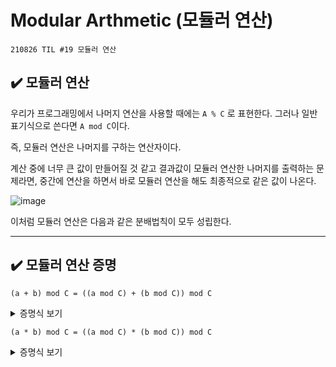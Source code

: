 # Modular Arthmetic (모듈러 연산)
```
210826 TIL #19 모듈러 연산
```
## ✔️ 모듈러 연산
우리가 프로그래밍에서 나머지 연산을 사용할 때에는 `A % C` 로 표현한다. 그러나 일반표기식으로 쓴다면 `A mod C`이다. 

즉, 모듈러 연산은 나머지를 구하는 연산자이다.

계산 중에 너무 큰 값이 만들어질 것 같고 결과값이 모듈러 연산한 나머지를 출력하는 문제라면, 중간에 연산을 하면서 바로 모듈러 연산을 해도 최종적으로 같은 값이 나온다.

![image](https://user-images.githubusercontent.com/78305431/130919216-82038ba3-6165-41b9-9e27-132f93fb9ede.png)

이처럼 모듈러 연산은 다음과 같은 분배법칙이 모두 성립한다.
***

## ✔️ 모듈러 연산 증명
```
(a + b) mod C = ((a mod C) + (b mod C)) mod C
```
 <details markdown="1">
<summary>증명식 보기</summary>

```java
// T와 S는 a와 b를 나눈 나머지
a mod C = T 
b mod C = S

// i와 j는 임의의 정수
a = T + iC
b = S + jC
```

(a + b) mod C

= ((T + iC) + (S + jC)) mod C

= ((T + S) + (i + j)C) mod C
` ==> C mod C = 0이므로 무엇을 곱해도 0 (i + j)C mod C = 0`

= (T + S) mod C

= ((a mod C) + (b mod C)) mod C
</details>

```
(a * b) mod C = ((a mod C) * (b mod C)) mod C
```
 <details markdown="1">
<summary>증명식 보기</summary>

```java
// T와 S는 a와 b를 나눈 나머지
a mod C = T 
b mod C = S

// i와 j는 임의의 정수
a = T + iC
b = S + jC
```

(a * b) mod C

= ((T + iC) * (S + jC)) mod C

= ((TS) * (TjC) * (SiC) * (ijC^2)) mod C
` ==> C mod C = 0 즉, TjC mod C = SiJ mod C = ijC^2 mod C= 0`

= (TS) mod C

= ((a mod C) * (b mod C)) mod C
</details>